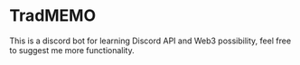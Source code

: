 # TradMEMO
This is a discord bot for learning Discord API and Web3 possibility, feel free to suggest me more functionality.
